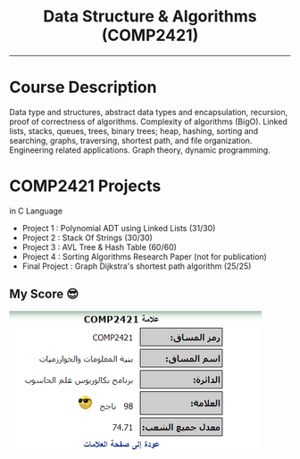 <h1 align="center">Data Structure & Algorithms (COMP2421)</h1>

***

# Course Description
Data type and structures, abstract data types and encapsulation, recursion, proof of correctness of algorithms. Complexity of algorithms (BigO). Linked lists, stacks, queues, trees, binary trees; heap, hashing, sorting and searching, graphs, traversing, shortest path, and file organization. Engineering related applications. Graph theory, dynamic programming.

# COMP2421 Projects
  in C Language
  * Project 1 : Polynomial ADT using Linked Lists (31/30)
  * Project 2 : Stack Of Strings (30/30)
  * Project 3 : AVL Tree & Hash Table (60/60)
  * Project 4 :  Sorting Algorithms Research Paper (not for publication) 
  * Final Project : Graph Dijkstra's shortest path algorithm (25/25)


## My Score 😎 
![My Score](https://github.com/Eyab0/University/blob/main/COMP2421%20-%20Data%20Structure%20%26%20Algorithms/Score.png)
